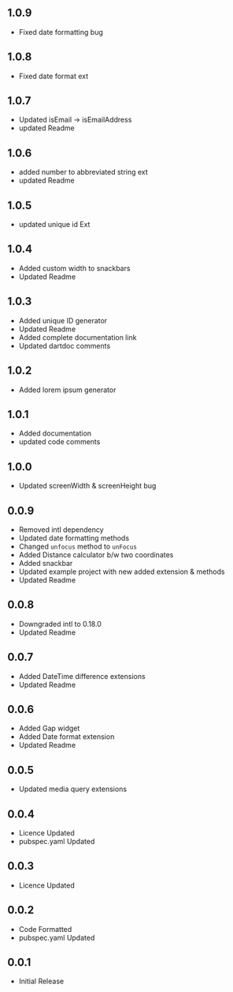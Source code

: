 ## 1.0.9

- Fixed date formatting bug

## 1.0.8

- Fixed date format ext

## 1.0.7

- Updated isEmail -> isEmailAddress
- updated Readme

## 1.0.6

- added number to abbreviated string ext
- updated Readme

## 1.0.5

- updated unique id Ext

## 1.0.4

- Added custom width to snackbars
- Updated Readme

## 1.0.3

- Added unique ID generator
- Updated Readme
- Added complete documentation link
- Updated dartdoc comments

## 1.0.2

- Added lorem ipsum generator


## 1.0.1

- Added documentation
- updated code comments


## 1.0.0

- Updated screenWidth & screenHeight bug


## 0.0.9

- Removed intl dependency
- Updated date formatting methods
- Changed `unfocus` method to `unFocus`
- Added Distance calculator b/w two coordinates
- Added snackbar
- Updated example project with new added extension & methods
- Updated Readme


## 0.0.8

- Downgraded intl to 0.18.0
- Updated Readme


## 0.0.7

- Added DateTime difference extensions
- Updated Readme


## 0.0.6

- Added Gap widget
- Added Date format extension
- Updated Readme


## 0.0.5

- Updated media query extensions


## 0.0.4

- Licence Updated
- pubspec.yaml Updated


## 0.0.3

- Licence Updated


## 0.0.2

- Code Formatted
- pubspec.yaml Updated


## 0.0.1

- Initial Release
